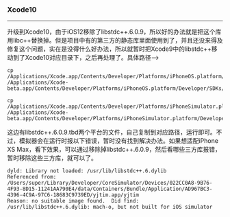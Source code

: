 ### Xcode10
---
升级到Xcode10，由于iOS12移除了libstdc++.6.0.9，所以好的办法就是把这个库用libc++替换掉。但是项目中有的第三方的静态库里面使用到了，并且还没来得及修复这个问题，实在是没得什么好办法，所以就暂时把Xcode9中的libstdc++移动到了Xcode10对应目录下，之后再处理了。具体路径-->

```
cp /Applications/Xcode.app/Contents/Developer/Platforms/iPhoneOS.platform/Developer/SDKs/iPhoneOS.sdk/usr/lib/libstdc++.* /Applications/Xcode-beta.app/Contents/Developer/Platforms/iPhoneOS.platform/Developer/SDKs/iPhoneOS.sdk/usr/lib/

cp /Applications/Xcode.app/Contents/Developer/Platforms/iPhoneSimulator.platform/Developer/SDKs/iPhoneSimulator.sdk/usr/lib/libstdc++.* /Applications/Xcode-beta.app/Contents/Developer/Platforms/iPhoneSimulator.platform/Developer/SDKs/iPhoneSimulator.sdk/usr/lib/

```
这边有libstdc++.6.0.9.tbd两个平台的文件，自己复制到对应路径，运行即可。不过，模拟器会在运行时报以下错误，暂时没有找到解决办法。如果想适配iPhone XS Max，看下效果，可以通过移除掉libstdc++.6.0.9，然后看哪些三方库报错，暂时移除这些三方库，就可以了。

```
dyld: Library not loaded: /usr/lib/libstdc++.6.dylib
Referenced from: /Users/super/Library/Developer/CoreSimulator/Devices/022CC0A8-9B76-4F93-8D15-11241AA790E4/data/Containers/Bundle/Application/AD967BC3-4396-4C9A-97C6-18683C9739ED/yjtim.app/yjtim
Reason: no suitable image found.  Did find:
/usr/lib/libstdc++.6.dylib: mach-o, but not built for iOS simulator
```
